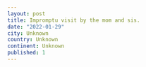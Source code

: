 ```yaml
---
layout: post
title: Impromptu visit by the mom and sis.
date: "2022-01-29"
city: Unknown
country: Unknown
continent: Unknown
published: 1
---
```

